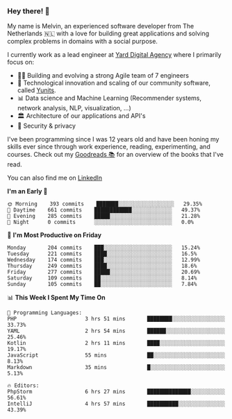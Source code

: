 ### Hey there! 👋

My name is Melvin, an experienced software developer from The Netherlands 🇳🇱 with a love for building great applications and solving complex problems in domains with a social purpose. 

I currently work as a lead engineer at [Yard Digital Agency](https://github.com/yardinternet) where I primarily focus on:

* 👏🏼 Building and evolving a strong Agile team of 7 engineers
* 🚀 Technological innovation and scaling of our community software, called [Yunits](https://www.yunits.com/).
* 📊 Data science and Machine Learning (Recommender systems, network analysis, NLP, visualization, ...)
* 🏛 Architecture of our applications and API's
* 🔐 Security & privacy

I've been programming since I was 12 years old and have been honing my skills ever since through work experience, reading, experimenting, and courses.
Check out my [Goodreads 📚](https://goodreads.com/melvinkoopmans) for an overview of the books that I've read. 

You can also find me on [LinkedIn](https://www.linkedin.com/in/melvinkoopmans)

<!--START_SECTION:waka-->
**I'm an Early 🐤** 

```text
🌞 Morning    393 commits    ███████░░░░░░░░░░░░░░░░░░   29.35% 
🌆 Daytime    661 commits    ████████████░░░░░░░░░░░░░   49.37% 
🌃 Evening    285 commits    █████░░░░░░░░░░░░░░░░░░░░   21.28% 
🌙 Night      0 commits      ░░░░░░░░░░░░░░░░░░░░░░░░░   0.0%

```
📅 **I'm Most Productive on Friday** 

```text
Monday       204 commits    ███░░░░░░░░░░░░░░░░░░░░░░   15.24% 
Tuesday      221 commits    ████░░░░░░░░░░░░░░░░░░░░░   16.5% 
Wednesday    174 commits    ███░░░░░░░░░░░░░░░░░░░░░░   12.99% 
Thursday     249 commits    ████░░░░░░░░░░░░░░░░░░░░░   18.6% 
Friday       277 commits    █████░░░░░░░░░░░░░░░░░░░░   20.69% 
Saturday     109 commits    ██░░░░░░░░░░░░░░░░░░░░░░░   8.14% 
Sunday       105 commits    ██░░░░░░░░░░░░░░░░░░░░░░░   7.84%

```


📊 **This Week I Spent My Time On** 

```text
💬 Programming Languages: 
PHP                      3 hrs 51 mins       ████████░░░░░░░░░░░░░░░░░   33.73% 
YAML                     2 hrs 54 mins       ██████░░░░░░░░░░░░░░░░░░░   25.46% 
Kotlin                   2 hrs 11 mins       ████░░░░░░░░░░░░░░░░░░░░░   19.17% 
JavaScript               55 mins             ██░░░░░░░░░░░░░░░░░░░░░░░   8.13% 
Markdown                 35 mins             █░░░░░░░░░░░░░░░░░░░░░░░░   5.13%

🔥 Editors: 
PhpStorm                 6 hrs 27 mins       ██████████████░░░░░░░░░░░   56.61% 
IntelliJ                 4 hrs 57 mins       ██████████░░░░░░░░░░░░░░░   43.39%

```


<!--END_SECTION:waka-->
